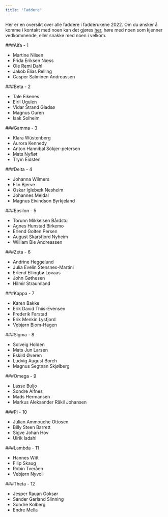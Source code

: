 ```yaml
---
title: "Faddere"
---
```


Her er en oversikt over alle faddere i fadderukene 2022. Om du ønsker å komme i kontakt med noen kan det gjøres [her](https://online.ntnu.no/profile/user_search/), høre med noen som kjenner vedkommende, eller snakke med noen i velkom.


###Alfa - 1
* Martine Nilsen
* Frida Eriksen Næss
* Ole Remi Dahl
* Jakob Elias Relling
* Casper Salminen Andreassen

###Beta - 2 
* Tale Eikenes
* Eiril Ugulen
* Vidar Strand Gladsø
* Magnus Ouren
* Isak Solheim

###Gamma - 3
* Klara Wüstenberg
* Aurora Kennedy
* Anton Hannibal Sökjer-petersen
* Mats Nyfløt
* Trym Eidsten

###Delta - 4
* Johanna Wilmers
* Elin Bjerve
* Oskar Iglebæk Nesheim
* Johannes Meldal
* Magnus Eivindson Byrkjeland

###Epsilon - 5 
* Torunn Mikkelsen Bårdstu
* Agnes Hunstad Birkemo
* Erlend Golten Persen
* August Skarsfjord Nyheim
* William Bie Andreassen

###Zeta - 6
* Andrine Heggelund
* Julia Evelin Stensnes-Martini
* Erlend Ellingbø Løvaas
* John Gøthesen
* Hilmir Straumland

###Kappa - 7
* Karen Bakke
* Erik David Thiis-Evensen
* Frederik Farstad
* Erik Menkin Lysfjord
* Vebjørn Blom-Hagen

###Sigma - 8
* Solveig Holden
* Mats Jun Larsen
* Eskild Øveren
* Ludvig August Borch
* Magnus Segtnan Skjølberg

###Omega - 9
* Lasse Buljo
* Sondre Alfnes
* Mads Hermansen
* Markus Aleksander Råkil Johansen

###Pi - 10
* Julian Ammouche Ottosen
* Billy Steen Barrett
* Sigve Johan Hov
* Ulrik Isdahl

###Lambda - 11
* Hannes Witt
* Filip Skaug
* Robin Tveråen
* Vebjørn Nyvoll

###Theta - 12
* Jesper Rauan Goksør
* Sander Garland Slinning
* Sondre Kolberg
* Endre Mella